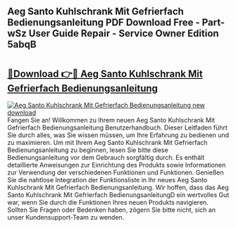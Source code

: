 ## Aeg Santo Kuhlschrank Mit Gefrierfach Bedienungsanleitung PDF Download Free - Part-wSz User Guide Repair - Service Owner Edition 5abqB

# <h2><a href="http://df35ruh.blite.top/?on=Aeg+Santo+Kuhlschrank+Mit+Gefrierfach+Bedienungsanleitung">🔗Download 👉🔴 Aeg Santo Kuhlschrank Mit Gefrierfach Bedienungsanleitung</a></h2>

[![Aeg Santo Kuhlschrank Mit Gefrierfach Bedienungsanleitung new download](https://i.imgur.com/lujVjoI.png)](http://df35ruh.blite.top/?on=Aeg+Santo+Kuhlschrank+Mit+Gefrierfach+Bedienungsanleitung)
Fangen Sie an! Willkommen zu Ihrem neuen Aeg Santo Kuhlschrank Mit Gefrierfach Bedienungsanleitung Benutzerhandbuch. Dieser Leitfaden führt Sie durch alles, was Sie wissen müssen, um Ihre Erfahrung zu bedienen und zu maximieren. Um mit Ihrem Aeg Santo Kuhlschrank Mit Gefrierfach Bedienungsanleitung zu beginnen, lesen Sie bitte diese Bedienungsanleitung vor dem Gebrauch sorgfältig durch. Es enthält detaillierte Anweisungen zur Einrichtung des Produkts sowie Informationen zur Verwendung der verschiedenen Funktionen und Funktionen. Genießen Sie die nahtlose Integration der Funktionsliste in Ihr neues Aeg Santo Kuhlschrank Mit Gefrierfach Bedienungsanleitung. Wir hoffen, dass das Aeg Santo Kuhlschrank Mit Gefrierfach BedienungsanleitungD ein wertvolles Gut war, wenn Sie durch die Funktionen Ihres neuen Produkts navigieren. Sollten Sie Fragen oder Bedenken haben, zögern Sie bitte nicht, sich an unser Kundensupport-Team zu wenden.
